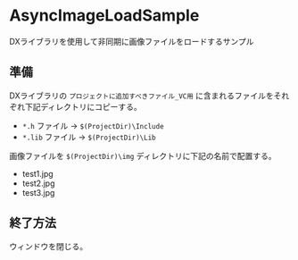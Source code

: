 AsyncImageLoadSample
====================

DXライブラリを使用して非同期に画像ファイルをロードするサンプル

## 準備

DXライブラリの `プロジェクトに追加すべきファイル_VC用` に含まれるファイルをそれぞれ下記ディレクトリにコピーする。

- `*.h` ファイル → `$(ProjectDir)\Include`
- `*.lib` ファイル → `$(ProjectDir)\Lib` 

画像ファイルを `$(ProjectDir)\img` ディレクトリに下記の名前で配置する。

- test1.jpg
- test2.jpg
- test3.jpg

## 終了方法

ウィンドウを閉じる。
